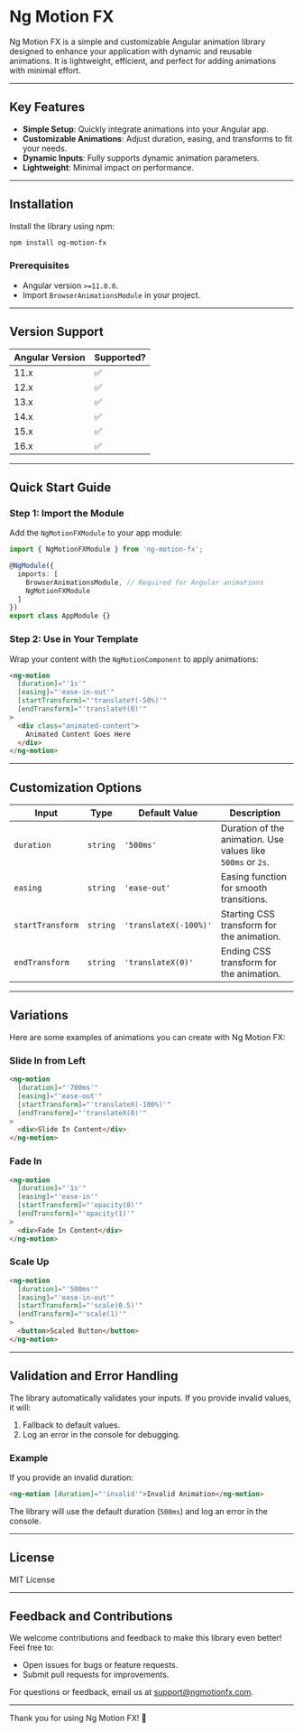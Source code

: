 # Ng Motion FX

Ng Motion FX is a simple and customizable Angular animation library designed to enhance your application with dynamic and reusable animations. It is lightweight, efficient, and perfect for adding animations with minimal effort.

---

## Key Features

- **Simple Setup**: Quickly integrate animations into your Angular app.
- **Customizable Animations**: Adjust duration, easing, and transforms to fit your needs.
- **Dynamic Inputs**: Fully supports dynamic animation parameters.
- **Lightweight**: Minimal impact on performance.

---

## Installation

Install the library using npm:

```bash
npm install ng-motion-fx
```

### Prerequisites

- Angular version `>=11.0.0`.
- Import `BrowserAnimationsModule` in your project.

---

## Version Support

| Angular Version | Supported? |
|-----------------|------------|
| 11.x            | ✅         |
| 12.x            | ✅         |
| 13.x            | ✅         |
| 14.x            | ✅         |
| 15.x            | ✅         |
| 16.x            | ✅         |

---

## Quick Start Guide

### Step 1: Import the Module

Add the `NgMotionFXModule` to your app module:

```typescript
import { NgMotionFXModule } from 'ng-motion-fx';

@NgModule({
  imports: [
    BrowserAnimationsModule, // Required for Angular animations
    NgMotionFXModule
  ]
})
export class AppModule {}
```

### Step 2: Use in Your Template

Wrap your content with the `NgMotionComponent` to apply animations:

```html
<ng-motion
  [duration]="'1s'"
  [easing]="'ease-in-out'"
  [startTransform]="'translateY(-50%)'"
  [endTransform]="'translateY(0)'"
>
  <div class="animated-content">
    Animated Content Goes Here
  </div>
</ng-motion>
```

---

## Customization Options

| Input            | Type     | Default Value         | Description                                          |
| ---------------- | -------- | --------------------- | ---------------------------------------------------- |
| `duration`       | `string` | `'500ms'`             | Duration of the animation. Use values like `500ms` or `2s`. |
| `easing`         | `string` | `'ease-out'`          | Easing function for smooth transitions.              |
| `startTransform` | `string` | `'translateX(-100%)'` | Starting CSS transform for the animation.            |
| `endTransform`   | `string` | `'translateX(0)'`     | Ending CSS transform for the animation.              |

---

## Variations

Here are some examples of animations you can create with Ng Motion FX:

### Slide In from Left

```html
<ng-motion
  [duration]="'700ms'"
  [easing]="'ease-out'"
  [startTransform]="'translateX(-100%)'"
  [endTransform]="'translateX(0)'"
>
  <div>Slide In Content</div>
</ng-motion>
```

### Fade In

```html
<ng-motion
  [duration]="'1s'"
  [easing]="'ease-in'"
  [startTransform]="'opacity(0)'"
  [endTransform]="'opacity(1)'"
>
  <div>Fade In Content</div>
</ng-motion>
```

### Scale Up

```html
<ng-motion
  [duration]="'500ms'"
  [easing]="'ease-in-out'"
  [startTransform]="'scale(0.5)'"
  [endTransform]="'scale(1)'"
>
  <button>Scaled Button</button>
</ng-motion>
```

---

## Validation and Error Handling

The library automatically validates your inputs. If you provide invalid values, it will:

1. Fallback to default values.
2. Log an error in the console for debugging.

### Example

If you provide an invalid duration:

```html
<ng-motion [duration]="'invalid'">Invalid Animation</ng-motion>
```

The library will use the default duration (`500ms`) and log an error in the console.

---

## License

MIT License

---

## Feedback and Contributions

We welcome contributions and feedback to make this library even better! Feel free to:

- Open issues for bugs or feature requests.
- Submit pull requests for improvements.

For questions or feedback, email us at [support@ngmotionfx.com](mailto:support@ngmotionfx.com).

---

Thank you for using Ng Motion FX! 🚀

